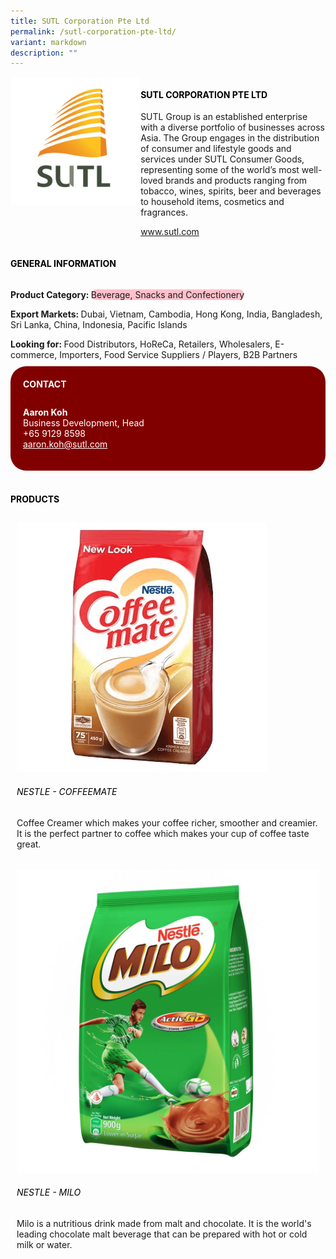 ```yaml
---
title: SUTL Corporation Pte Ltd
permalink: /sutl-corporation-pte-ltd/
variant: markdown
description: ""
---
```

<div class="flex-paragraph">
	<div style="display: flex; flex-wrap: wrap;" class="flex-container">
		<div style="flex: 1 1 40%; display: block;" class="card sgds">
			<img src="/images/SUTL/sutl_logo.jpg">
		</div>
		<div style="flex: 1 1 58%; display: block; margin-left: 3px" class="card-sgds">
			<h4 style="text-transform: uppercase; color: black;"><b>SUTL Corporation Pte Ltd</b></h4>
			<p>SUTL Group is an established enterprise with a diverse portfolio of businesses across Asia. The Group engages in the distribution of consumer and lifestyle goods and services under SUTL Consumer Goods, representing some of the world’s most well-loved brands and products ranging from tobacco, wines, spirits, beer and beverages to household items, cosmetics and fragrances.</p>
			<p><a target="_blank" href="https://www.sutl.com">www.sutl.com</a></p>
		</div>
	</div>
</div>

<h4 style="text-transform: uppercase; color: black;">
	<b>General Information</b>
</h4>
<div style="display: flex; flex-wrap: wrap;" class="flex-container">
	<div style="flex: 1 1 65%; display: block; align-self: stretch" class="card sgds">
		<div class="flex-paragraph">
			<p>
				<b>Product Category: </b>
				<span style="background-color: pink; border-radius: 10px;">Beverage, Snacks and Confectionery</span>
			</p>
			<p>
				<b>Export Markets: </b>Dubai, Vietnam, Cambodia, Hong Kong, India, Bangladesh, Sri Lanka, China, Indonesia, Pacific Islands
			</p>
			<p style="margin-bottom: 10px;">
				<b>Looking for: </b>Food Distributors, HoReCa, Retailers, Wholesalers, E-commerce, Importers, Food Service Suppliers / Players, B2B Partners
			</p>
		</div>
	</div>
	<div style="flex: 1 1 35%; padding: 10px; display: block; background-color: maroon; border-radius: 25px; align-self: center;" class="card sgds">
		<h4 style="color: white; margin-top: 10px; margin-left: 10px;">CONTACT</h4>
		<div class="flex-paragraph">
			<p style="padding: 10px; color: white;">
				<b>Aaron Koh</b>
				<br>Business Development, Head<br>+65 9129 8598<br>
				<a style="color: white;" href="mailto:aaron.koh@sutl.com">aaron.koh@sutl.com</a>
			</p>
		</div>
	</div>
</div>
<br>
<h4 style="text-transform: uppercase; color: black;">
	<b>Products</b>
</h4>
<div style="display: flex; flex-wrap: wrap;">
	<div style="flex: 1 1 47%; margin: 10px; display: block;" class="card sgds">
		<div style="display: block;" class="flex-image">
			<img src="/images/SUTL/sutl_product_01.jpg">
		</div>
		<div class="flex-paragraph">
			<h6 style="text-transform: uppercase; color: black;">Nestle - Coffeemate</h6>
			<p>Coffee Creamer which makes your coffee richer, smoother and creamier. It is the perfect partner to coffee which makes your cup of coffee taste great.</p>
		</div>
	</div>
	<div style="flex: 1 1 47%; margin: 10px; display: block;" class="card sgds">
		<div style="display: block;" class="flex-image">
			<img src="/images/SUTL/sutl_product_02.jpg">
		</div>
		<div class="flex-paragraph">
			<h6 style="text-transform: uppercase; color: black;">Nestle - Milo</h6>
			<p>Milo is a nutritious drink made from malt and chocolate. It is the world's leading chocolate malt beverage that can be prepared with hot or cold milk or water.</p>
		</div>
	</div>
</div>